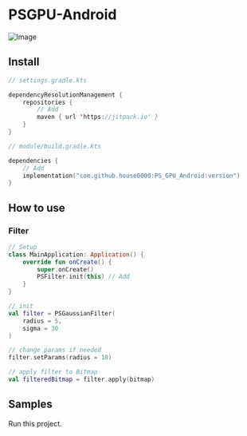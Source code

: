 # PSGPU-Android

![Image](https://github.com/user-attachments/assets/42bafe6a-be0d-4b12-b48d-737e236873a3)

## Install

```kotlin :settings.gradle.kts
// settings.gradle.kts

dependencyResolutionManagement {
    repositories {
        // Add
        maven { url 'https://jitpack.io' }
    }
}
```

```kotlin :module/build.gradle.kts
// module/build.gradle.kts

dependencies {
    // Add
    implementation("com.github.house0000:PS_GPU_Android:version")
}
```

## How to use

### Filter

```kotlin
// Setup
class MainApplication: Application() {
    override fun onCreate() {
        super.onCreate()
        PSFilter.init(this) // Add
    }
}
```


```kotlin
// init
val filter = PSGaussianFilter(
    radius = 5,
    sigma = 30
)

// change params if needed
filter.setParams(radius = 10)

// apply filter to Bitmap
val filteredBitmap = filter.apply(bitmap)

```

## Samples
Run this project.
